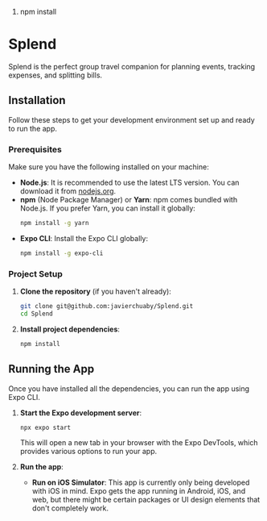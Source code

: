 1. npm install

# Splend

Splend is the perfect group travel companion for planning events, tracking expenses, and splitting bills.

## Installation

Follow these steps to get your development environment set up and ready to run the app.

### Prerequisites

Make sure you have the following installed on your machine:

*   **Node.js**: It is recommended to use the latest LTS version. You can download it from [nodejs.org](https://nodejs.org/).
*   **npm** (Node Package Manager) or **Yarn**: npm comes bundled with Node.js. If you prefer Yarn, you can install it globally:
    ```bash
    npm install -g yarn
    ```
*   **Expo CLI**: Install the Expo CLI globally:
    ```bash
    npm install -g expo-cli
    ```

### Project Setup

1.  **Clone the repository** (if you haven't already):
    ```bash
    git clone git@github.com:javierchuaby/Splend.git
    cd Splend
    ```

2.  **Install project dependencies**:
    ```bash
    npm install
    ```

## Running the App

Once you have installed all the dependencies, you can run the app using Expo CLI.

1.  **Start the Expo development server**:
    ```bash
    npx expo start
    ```
    This will open a new tab in your browser with the Expo DevTools, which provides various options to run your app.

2.  **Run the app**:

    *   **Run on iOS Simulator**:
        This app is currently only being developed with iOS in mind. Expo gets the app running in Android, iOS, and web, but there might be certain packages or UI design elements that don't completely work.